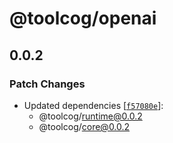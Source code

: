 # @toolcog/openai

## 0.0.2

### Patch Changes

- Updated dependencies [[`f57080e`](https://github.com/toolcog/toolcog/commit/f57080e99a41fc8484ea46bd3c49a73cad01c996)]:
  - @toolcog/runtime@0.0.2
  - @toolcog/core@0.0.2
